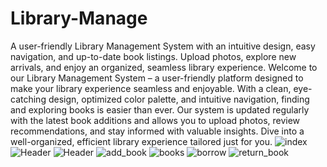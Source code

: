 # Library-Manage
A user-friendly Library Management System with an intuitive design, easy navigation, and up-to-date book listings. Upload photos, explore new arrivals, and enjoy an organized, seamless library experience.
Welcome to our Library Management System – a user-friendly platform designed to make your library experience seamless and enjoyable. With a clean, eye-catching design, optimized color palette, and intuitive navigation, finding and exploring books is easier than ever. Our system is updated regularly with the latest book additions and allows you to upload photos, review recommendations, and stay informed with valuable insights. Dive into a well-organized, efficient library experience tailored just for you.
![index](https://github.com/user-attachments/assets/b7bcc7d5-e967-4d33-a4a3-2f832547bd61)
![Header](https://github.com/user-attachments/assets/a720c1c5-83ef-4ef2-85a4-3da412c88c54)
![Header](https://github.com/user-attachments/assets/9057db89-d2db-4f7a-81fc-5082a611522a)
![add_book](https://github.com/user-attachments/assets/97e96b51-f3d1-4e0f-aa7a-5f76641085c0)
![books](https://github.com/user-attachments/assets/0ad4836b-ed9b-4d8d-811f-090a26cfcf86)
![borrow](https://github.com/user-attachments/assets/52e94b53-b5a1-4ef9-a268-fd870a38f75e)
![return_book](https://github.com/user-attachments/assets/dd3d2aab-d2e7-43e6-a9ac-9c9d63935ba1)

